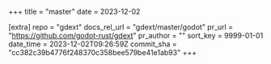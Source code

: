 +++
title = "master"
date = 2023-12-02

[extra]
repo = "gdext"
docs_rel_url = "gdext/master/godot"
pr_url = "https://github.com/godot-rust/gdext"
pr_author = ""
sort_key = 9999-01-01
date_time = 2023-12-02T09:26:59Z
commit_sha = "cc382c39b4776f248370c358bee579be41e1ab93"
+++


